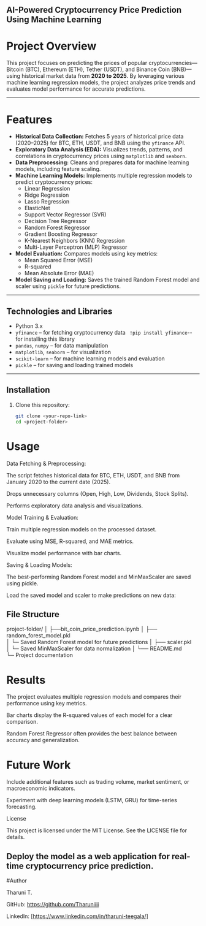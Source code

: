 ## AI-Powered Cryptocurrency Price Prediction Using Machine Learning

# Project Overview
This project focuses on predicting the prices of popular cryptocurrencies—Bitcoin (BTC), Ethereum (ETH), Tether (USDT), and Binance Coin (BNB)—using historical market data from **2020 to 2025**. By leveraging various machine learning regression models, the project analyzes price trends and evaluates model performance for accurate predictions.

---

# Features
- **Historical Data Collection:** Fetches 5 years of historical price data (2020–2025) for BTC, ETH, USDT, and BNB using the `yfinance` API.
- **Exploratory Data Analysis (EDA):** Visualizes trends, patterns, and correlations in cryptocurrency prices using `matplotlib` and `seaborn`.
- **Data Preprocessing:** Cleans and prepares data for machine learning models, including feature scaling.
- **Machine Learning Models:** Implements multiple regression models to predict cryptocurrency prices:
  - Linear Regression
  - Ridge Regression
  - Lasso Regression
  - ElasticNet
  - Support Vector Regressor (SVR)
  - Decision Tree Regressor
  - Random Forest Regressor
  - Gradient Boosting Regressor
  - K-Nearest Neighbors (KNN) Regression
  - Multi-Layer Perceptron (MLP) Regressor
- **Model Evaluation:** Compares models using key metrics:
  - Mean Squared Error (MSE)
  - R-squared
  - Mean Absolute Error (MAE)
- **Model Saving and Loading:** Saves the trained Random Forest model and scaler using `pickle` for future predictions.

---

## Technologies and Libraries
- Python 3.x
- `yfinance` – for fetching cryptocurrency data ` !pip install yfinance`-- for installing this library
- `pandas`, `numpy` – for data manipulation
- `matplotlib`, `seaborn` – for visualization
- `scikit-learn` – for machine learning models and evaluation
- `pickle` – for saving and loading trained models

---

## Installation
1. Clone this repository:
   ```bash
   git clone <your-repo-link>
   cd <project-folder>

# Usage

Data Fetching & Preprocessing:

The script fetches historical data for BTC, ETH, USDT, and BNB from January 2020 to the current date (2025).

Drops unnecessary columns (Open, High, Low, Dividends, Stock Splits).

Performs exploratory data analysis and visualizations.

Model Training & Evaluation:

Train multiple regression models on the processed dataset.

Evaluate using MSE, R-squared, and MAE metrics.

Visualize model performance with bar charts.

Saving & Loading Models:

The best-performing Random Forest model and MinMaxScaler are saved using pickle.

Load the saved model and scaler to make predictions on new data:

## File Structure

project-folder/
│
├──bit_coin_price_prediction.ipynb
│
├── random_forest_model.pkl    
│   └─ Saved Random Forest model for future predictions
│
├── scaler.pkl                 
│   └─ Saved MinMaxScaler for data normalization
│
└── README.md                  
    └─ Project documentation

# Results

The project evaluates multiple regression models and compares their performance using key metrics.

Bar charts display the R-squared values of each model for a clear comparison.

Random Forest Regressor often provides the best balance between accuracy and generalization.

# Future Work

Include additional features such as trading volume, market sentiment, or macroeconomic indicators.

Experiment with deep learning models (LSTM, GRU) for time-series forecasting.

License

This project is licensed under the MIT License. See the LICENSE file for details.

Deploy the model as a web application for real-time cryptocurrency price prediction.
---
#Author

Tharuni T.

GitHub: https://github.com/Tharuniiii

LinkedIn: [https://www.linkedin.com/in/tharuni-teegala/]

